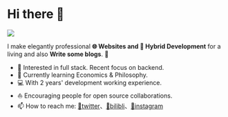 # Hi there 👋

<img align="center" src="https://github.com/halfrost/halfrost/raw/master/icons/header_.png" />

I make elegantly professional **🌐 Websites and  📱 Hybrid Development** for a living and also **Write some blogs**. 🌈    
<!-- <img align="right" src="https://github-readme-stats.vercel.app/api?username=bbcvc" width="400" /> -->

* 🧐   Interested in full stack. Recent focus on backend.
* 🌱   Currently learning Economics & Philosophy.
* 💻   With 2 years' development working experience.
* ⛵   Encouraging people for open source collaborations.
* 📫   How to reach me: [📡twitter](https://twitter.com/Eric55718370)、[🍻bilibli](https://space.bilibili.com/87795515)、[📸instagram](https://www.instagram.com/beetofday/)

<!--
  <details>
    <summary>Some other achievements about me~e~e</summary>
    <br>
    <p>- 🔭 I’m currently working on ...</p>
    <p>- 🌱 I’m currently learning ...</p>
    <p>- 👯 I’m looking to collaborate on ...</p>
    <p>- 🤔 I’m looking for help with ...</p>
  </details>
 -->
<!--
**bbcvc/bbcvc** is a ✨ _special_ ✨ repository because its `README.md` (this file) appears on your GitHub profile.


Here are some ideas to get you started:

- 🔭 I’m currently working on ...
- 🌱 I’m currently learning ...
- 👯 I’m looking to collaborate on ...
- 🤔 I’m looking for help with ...
- 💬 Ask me about ...
- 📫 How to reach me: ...
- 😄 Pronouns: ...
- ⚡ Fun fact: ...
-->
